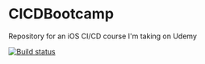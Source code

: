 # CICDBootcamp
Repository for an iOS CI/CD course I'm taking on Udemy

[![Build status](https://build.appcenter.ms/v0.1/apps/fbde24c0-51fa-4e95-8b5a-ff9916c671f6/branches/dev/badge)](https://appcenter.ms)
